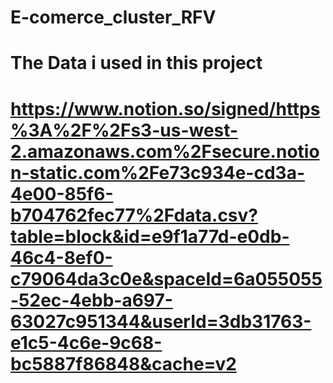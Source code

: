 # E-comerce_cluster_RFV

# The Data i used in this project
# https://www.notion.so/signed/https%3A%2F%2Fs3-us-west-2.amazonaws.com%2Fsecure.notion-static.com%2Fe73c934e-cd3a-4e00-85f6-b704762fec77%2Fdata.csv?table=block&id=e9f1a77d-e0db-46c4-8ef0-c79064da3c0e&spaceId=6a055055-52ec-4ebb-a697-63027c951344&userId=3db31763-e1c5-4c6e-9c68-bc5887f86848&cache=v2
